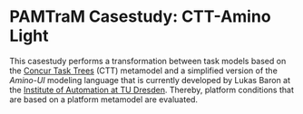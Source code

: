 # PAMTraM Casestudy: CTT-Amino Light

This casestudy performs a transformation between task models based on the [Concur Task Trees][CTT] (CTT) metamodel and a simplified version of the *Amino-UI* modeling language that is currently developed by Lukas Baron at the [Institute of Automation at TU Dresden][Institute of Automation]. Thereby, platform conditions that are based on a platform metamodel are evaluated.

[CTT]: https://www.w3.org/2012/02/ctt/
[Institute of Automation]: http://www.et.tu-dresden.de/ifa
